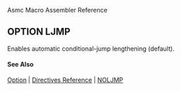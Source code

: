 Asmc Macro Assembler Reference

## OPTION LJMP

Enables automatic conditional-jump lengthening (default).

#### See Also

[Option](option.md) | [Directives Reference](readme.md) | [NOLJMP](option-noljmp.md)
